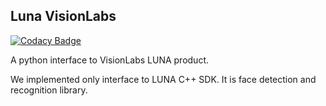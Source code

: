 Luna VisionLabs
---------------
[![Codacy Badge](https://api.codacy.com/project/badge/Grade/d24e9508258849c2b40760fce3448c6b)](https://www.codacy.com/app/matemax/lunasdk?utm_source=github.com&amp;utm_medium=referral&amp;utm_content=matemax/lunasdk&amp;utm_campaign=Badge_Grade) 

A python interface to VisionLabs LUNA product. 

We implemented only interface to LUNA C++ SDK. It is face detection and recognition library.


